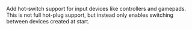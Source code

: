 Add hot-switch support for input devices like controllers and gamepads. This is
not full hot-plug support, but instead only enables switching between devices
created at start.
